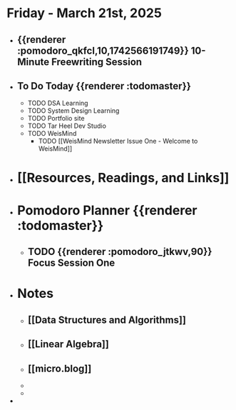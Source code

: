 # Friday - March 21st, 2025
- ## {{renderer :pomodoro_qkfcl,10,1742566191749}}  10-Minute Freewriting Session
- ## To Do Today {{renderer :todomaster}}
	- TODO DSA Learning
	- TODO System Design Learning
	- TODO Portfolio site
	- TODO Tar Heel Dev Studio
	- TODO WeisMind
		- TODO [[WeisMind Newsletter Issue One - Welcome to WeisMind]]
- # [[Resources, Readings, and Links]]
- # Pomodoro Planner {{renderer :todomaster}}
	- ## TODO {{renderer :pomodoro_jtkwv,90}}  Focus Session One
- # Notes
	- ## [[Data Structures and Algorithms]]
	- ## [[Linear Algebra]]
	- ## [[micro.blog]]
	-
	-
-